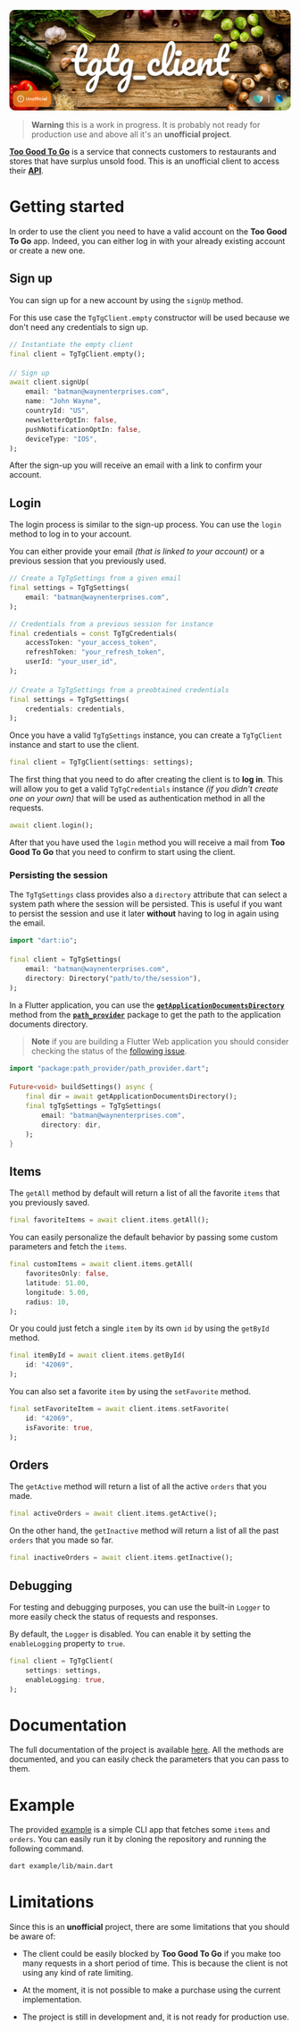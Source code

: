 ![alt Banner of the tgtg_client project](https://raw.githubusercontent.com/Azzeccagarbugli/tgtg_client/main/assets/banner.png)

> **Warning**
> this is a work in progress. It is probably not ready for production use and above all it's an **unofficial project**.

[**Too Good To Go**](https://toogoodtogo.com/en-us) is a service that connects customers to restaurants and stores that have surplus unsold food. This is an unofficial client to access their [**API**](https://apptoogoodtogo.com/swagger-ui.html).

# Getting started

In order to use the client you need to have a valid account on the **Too Good To Go** app. Indeed, you can either log in with your already existing account or create a new one.

## Sign up

You can sign up for a new account by using the `signUp` method.

For this use case the `TgTgClient.empty` constructor will be used because we don't need any credentials to sign up.

```dart
// Instantiate the empty client
final client = TgTgClient.empty();

// Sign up
await client.signUp(
    email: "batman@waynenterprises.com",
    name: "John Wayne",
    countryId: "US",
    newsletterOptIn: false,
    pushNotificationOptIn: false,
    deviceType: "IOS",
);
```

After the sign-up you will receive an email with a link to confirm your account.

## Login

The login process is similar to the sign-up process. You can use the `login` method to log in to your account.

You can either provide your email _(that is linked to your account)_ or a previous session that you previously used.

```dart
// Create a TgTgSettings from a given email
final settings = TgTgSettings(
    email: "batman@waynenterprises.com",
);
```

```dart
// Credentials from a previous session for instance
final credentials = const TgTgCredentials(
    accessToken: "your_access_token",
    refreshToken: "your_refresh_token",
    userId: "your_user_id",
);

// Create a TgTgSettings from a preobtained credentials
final settings = TgTgSettings(
    credentials: credentials,
);
```

Once you have a valid `TgTgSettings` instance, you can create a `TgTgClient` instance and start to use the client.

```dart
final client = TgTgClient(settings: settings);
```

The first thing that you need to do after creating the client is to **log in**. This will allow you to get a valid `TgTgCredentials` instance _(if you didn't create one on your own)_ that will be used as authentication method in all the requests.

```dart
await client.login();
```

After that you have used the `login` method you will receive a mail from **Too Good To Go** that you need to confirm to start using the client.

### Persisting the session

The `TgTgSettings` class provides also a `directory` attribute that can select a system path where the session will be persisted. This is useful if you want to persist the session and use it later **without** having to log in again using the email.

```dart
import "dart:io";

final client = TgTgSettings(
    email: "batman@waynenterprises.com",
    directory: Directory("path/to/the/session"),
);
```

In a Flutter application, you can use the [**`getApplicationDocumentsDirectory`**](https://pub.dev/documentation/path_provider/latest/path_provider/getApplicationDocumentsDirectory.html) method from the [**`path_provider`**](https://pub.dev/packages/path_provider) package to get the path to the application documents directory.

> **Note**
> if you are building a Flutter Web application you should consider checking the status of the [following issue](https://github.com/flutter/flutter/issues/45296).

```dart
import "package:path_provider/path_provider.dart";

Future<void> buildSettings() async {
    final dir = await getApplicationDocumentsDirectory();
    final tgTgSettings = TgTgSettings(
        email: "batman@waynenterprises.com",
        directory: dir,
    );
}
```

## Items

The `getAll` method by default will return a list of all the favorite `items` that you previously saved.

```dart
final favoriteItems = await client.items.getAll();
```

You can easily personalize the default behavior by passing some custom parameters and fetch the `items`.

```dart
final customItems = await client.items.getAll(
    favoritesOnly: false,
    latitude: 51.00,
    longitude: 5.00,
    radius: 10,
);
```

Or you could just fetch a single `item` by its own `id` by using the `getById` method.

```dart
final itemById = await client.items.getById(
    id: "42069",
);
```

You can also set a favorite `item` by using the `setFavorite` method.

```dart
final setFavoriteItem = await client.items.setFavorite(
    id: "42069",
    isFavorite: true,
);
```

## Orders

The `getActive` method will return a list of all the active `orders` that you made.

```dart
final activeOrders = await client.items.getActive();
```

On the other hand, the `getInactive` method will return a list of all the past `orders` that you made so far.

```dart
final inactiveOrders = await client.items.getInactive();
```

## Debugging

For testing and debugging purposes, you can use the built-in `Logger` to more easily check the status of requests and responses.

By default, the `Logger` is disabled. You can enable it by setting the `enableLogging` property to `true`.

```dart
final client = TgTgClient(
    settings: settings,
    enableLogging: true,
);
```

# Documentation

The full documentation of the project is available [here](https://pub.dev/documentation/tgtg_client/latest/). All the methods are documented, and you can easily check the parameters that you can pass to them.

# Example

The provided [example](https://github.com/Azzeccagarbugli/tgtg_client/blob/main/example/lib/main.dart) is a simple CLI app that fetches some `items` and `orders`. You can easily run it by cloning the repository and running the following command.

```bash
dart example/lib/main.dart
```

# Limitations

Since this is an **unofficial** project, there are some limitations that you should be aware of:

- The client could be easily blocked by **Too Good To Go** if you make too many requests in a short period of time. This is because the client is not using any kind of rate limiting.

- At the moment, it is not possible to make a purchase using the current implementation.

- The project is still in development and, it is not ready for production use.
